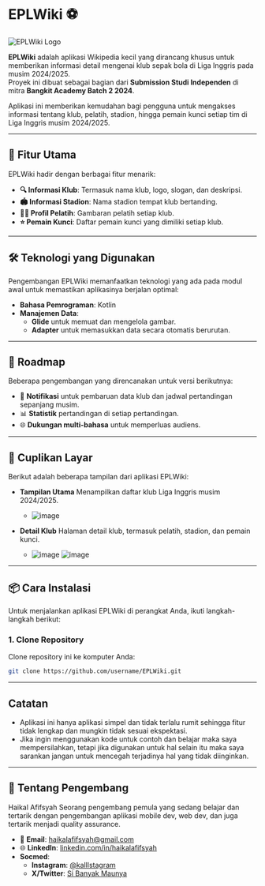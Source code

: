 # **EPLWiki** ⚽  
![EPLWiki Logo](https://github.com/user-attachments/assets/60179201-e5d4-4255-9438-58bb3cec1466)  

**EPLWiki** adalah aplikasi Wikipedia kecil yang dirancang khusus untuk memberikan informasi detail mengenai klub sepak bola di Liga Inggris pada musim 2024/2025.  
Proyek ini dibuat sebagai bagian dari **Submission Studi Independen** di mitra **Bangkit Academy Batch 2 2024**.  

Aplikasi ini memberikan kemudahan bagi pengguna untuk mengakses informasi tentang klub, pelatih, stadion, hingga pemain kunci setiap tim di Liga Inggris musim 2024/2025.  

---

## **📌 Fitur Utama**
EPLWiki hadir dengan berbagai fitur menarik:  
- **🔍 Informasi Klub**: Termasuk nama klub, logo, slogan, dan deskripsi.  
- **🏟️ Informasi Stadion**: Nama stadion tempat klub bertanding.  
- **👨‍🏫 Profil Pelatih**: Gambaran pelatih setiap klub.  
- **⭐ Pemain Kunci**: Daftar pemain kunci yang dimiliki setiap klub.  

---

## **🛠️ Teknologi yang Digunakan**
Pengembangan EPLWiki memanfaatkan teknologi yang ada pada modul awal untuk memastikan aplikasinya berjalan optimal:  
- **Bahasa Pemrograman**: Kotlin  
- **Manajemen Data**:   
  - **Glide** untuk memuat dan mengelola gambar.
  - **Adapter** untuk memasukkan data secara otomatis berurutan.   

---

## **🚀 Roadmap**
Beberapa pengembangan yang direncanakan untuk versi berikutnya:

- 🔔 **Notifikasi** untuk pembaruan data klub dan jadwal pertandingan sepanjang musim.
- 📊 **Statistik** pertandingan di setiap pertandingan.
- 🌐 **Dukungan multi-bahasa** untuk memperluas audiens.

---

## **📸 Cuplikan Layar**
Berikut adalah beberapa tampilan dari aplikasi EPLWiki:

- **Tampilan Utama**
Menampilkan daftar klub Liga Inggris musim 2024/2025.
  - ![image](https://github.com/user-attachments/assets/764f7fa7-a43c-4e4d-aa07-7112dbc2ad4f)

- **Detail Klub**
Halaman detail klub, termasuk pelatih, stadion, dan pemain kunci.
  - ![image](https://github.com/user-attachments/assets/2f4f0b2d-66ef-4dcc-bf77-fe1323180f95) ![image](https://github.com/user-attachments/assets/ab4d29a6-db1c-4e15-90ff-67f7c3d2fc5f)

---

## **📦 Cara Instalasi**
Untuk menjalankan aplikasi EPLWiki di perangkat Anda, ikuti langkah-langkah berikut:  

### 1. **Clone Repository**
Clone repository ini ke komputer Anda:  
```bash
git clone https://github.com/username/EPLWiki.git
```

---

## **Catatan**
- Aplikasi ini hanya aplikasi simpel dan tidak terlalu rumit sehingga fitur tidak lengkap dan mungkin tidak sesuai ekspektasi.
- Jika ingin menggunakan kode untuk contoh dan belajar maka saya mempersilahkan, tetapi jika digunakan untuk hal selain itu maka saya sarankan jangan untuk mencegah terjadinya hal yang tidak diinginkan.

---

## **🌟 Tentang Pengembang**
Haikal Afifsyah
Seorang pengembang pemula yang sedang belajar dan tertarik dengan pengembangan aplikasi mobile dev, web dev, dan juga tertarik menjadi quality assurance.

- 📧 **Email**: haikalafifsyah@gmail.com
- 🌐 **LinkedIn**: [linkedin.com/in/haikalafifsyah](https://www.linkedin.com/in/hklfsyh-haikal/)
- **Socmed**:
  - **Instagram**: [@kalllstagram](https://www.instagram.com/kalllstagram/)
  - **X/Twitter**: [Si Banyak Maunya](https://x.com/MaujadiAnonimus)
